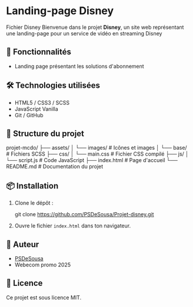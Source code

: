 # Landing-page Disney
Fichier Disney
Bienvenue dans le projet **Disney**, un site web représentant une landing-page pour un service de vidéo en streaming Disney

## 🚀 Fonctionnalités

- Landing page présentant les solutions d'abonnement

## 🛠️ Technologies utilisées

- HTML5 / CSS3 / SCSS
- JavaScript Vanilla
- Git / GitHub

## 📂 Structure du projet

projet-mcdo/
├── assets/
│   └── images/             # Icônes et images
│   └── base/               # Fichiers SCSS
├── css/
│   └── main.css            # Fichier CSS compilé
├── js/
│   └── script.js           # Code JavaScript
├── index.html              # Page d'accueil
└── README.md               # Documentation du projet
## 📦 Installation

1. Clone le dépôt :
   
   git clone https://github.com/PSDeSousa/Projet-disney.git
   
2. Ouvre le fichier `index.html` dans ton navigateur.


## 🙌 Auteur

- [PSDeSousa](https://github.com/PSDeSousa)
- Webecom promo 2025


## 📄 Licence

Ce projet est sous licence MIT.